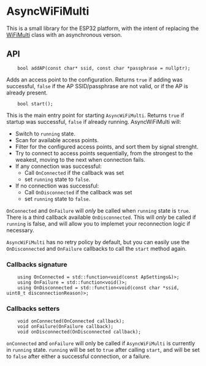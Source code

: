# AsyncWiFiMulti

This is a small library for the ESP32 platform, with the intent of replacing the [WiFiMulti](https://github.com/espressif/arduino-esp32/blob/master/libraries/WiFi/src/WiFiMulti.h) class with an asynchronous verson.

## API

```
    bool addAP(const char* ssid, const char *passphrase = nullptr);
```
Adds an access point to the configuration. Returns `true` if adding was successful, `false` if the AP SSID/passphrase are not valid, or if the AP is already present.

```
    bool start();
```

This is  the main entry point for starting `AsyncWiFiMulti`. Returns `true` if startup was successful, `false` if already running.
AsyncWiFiMulti will:
 - Switch to `running` state.
 - Scan for available access points.
 - Filter for the configured access points, and sort them by signal strenght.
 - Try to connect to access points sequentially, from the strongest to the weakest, moving to the next when connection fails.
 - If any connection was successful:
   - Call `OnConnected` if the callback was set
   - set `running` state to `false`.
 - If no connection was successful:
   - Call `OnDisconnected` if the callback was set
   - set `running` state to `false`.

`OnConnected` and `OnFailure` will *only* be called when `running` state is `true`.
There is a third callback available `OnDisconnected`. This will *only* be called if `running` is false, and will allow you to implemet your reconnection logic if necessary.

`AsyncWiFiMulti` has no retry policy by default, but you can easily use the `OnDisconnected` and `OnFailure` callbacks to call the `start` method again.

### Callbacks signature

```
    using OnConnected = std::function<void(const ApSettings&)>;
    using OnFailure = std::function<void()>;
    using OnDisconnected = std::function<void(const char *ssid, uint8_t disconnectionReason)>;
```

### Callbacks setters

```
    void onConnected(OnConnected callback);
    void onFailure(OnFailure callback);
    void onDisconnected(OnDisconnected callback);
```


`onConnected` and `onFailure` will only be called if `AsyncWiFiMulti` is currently in `running` state. `running` will be set to `true` after calling `start`, 
and will be set to `false` after either a successful connection, or a failure.

